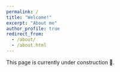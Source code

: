 ```yaml
---
permalink: /
title: "Welcome!"
excerpt: "About me"
author_profile: true
redirect_from: 
  - /about/
  - /about.html
---
```


This page is currently under construction 🚧.
